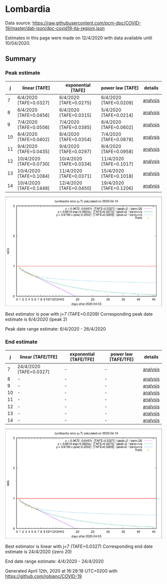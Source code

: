 # Lombardia


Data source: https://raw.githubusercontent.com/pcm-dpc/COVID-19/master/dati-json/dpc-covid19-ita-regioni.json

Estimates in this page were made on 12/4/2020 with data available until 10/04/2020.


## Summary 

### Peak estimate 
|j|linear [TAFE]|exponential [TAFE]|power law [TAFE]|details|
|---|----|-----------|---------|-------|
|7|6/4/2020 [TAFE=0.0327]|6/4/2020 [TAFE=0.0275]|6/4/2020 [TAFE=0.0209]|[analysis](COVID-19_lombardia_j7_2020-04-10.md)|
|8|6/4/2020 [TAFE=0.0456]|6/4/2020 [TAFE=0.0315]|5/4/2020 [TAFE=0.0214]|[analysis](COVID-19_lombardia_j8_2020-04-10.md)|
|9|7/4/2020 [TAFE=0.0506]|7/4/2020 [TAFE=0.0385]|6/4/2020 [TAFE=0.0602]|[analysis](COVID-19_lombardia_j9_2020-04-10.md)|
|10|8/4/2020 [TAFE=0.0402]|8/4/2020 [TAFE=0.0354]|7/4/2020 [TAFE=0.0878]|[analysis](COVID-19_lombardia_j10_2020-04-10.md)|
|11|9/4/2020 [TAFE=0.0435]|9/4/2020 [TAFE=0.0297]|9/4/2020 [TAFE=0.0958]|[analysis](COVID-19_lombardia_j11_2020-04-10.md)|
|12|10/4/2020 [TAFE=0.0730]|10/4/2020 [TAFE=0.0334]|11/4/2020 [TAFE=0.1017]|[analysis](COVID-19_lombardia_j12_2020-04-10.md)|
|13|10/4/2020 [TAFE=0.1084]|11/4/2020 [TAFE=0.0371]|15/4/2020 [TAFE=0.1018]|[analysis](COVID-19_lombardia_j13_2020-04-10.md)|
|14|10/4/2020 [TAFE=0.1448]|12/4/2020 [TAFE=0.0450]|19/4/2020 [TAFE=0.1206]|[analysis](COVID-19_lombardia_j14_2020-04-10.md)|

![best peak estimate](COVID-19_lombardia_j7_2020-04-10.png)

Best estimator is pow with j=7 (TAFE=0.0209)
Corresponding peak date estimate is 6/4/2020 (ipeak 2)


Peak date range estimate: 6/4/2020 - 26/4/2020

### End estimate 
|j|linear [TAFE/TFE]|exponential [TAFE/TFE]|power law [TAFE/TFE]|details|
|---|----|-----------|---------|-------|
|7|24/4/2020 [TAFE=0.0327]|-|-|[analysis](COVID-19_lombardia_j7_2020-04-10.md)|
|8|-|-|-|[analysis](COVID-19_lombardia_j8_2020-04-10.md)|
|9|-|-|-|[analysis](COVID-19_lombardia_j9_2020-04-10.md)|
|10|-|-|-|[analysis](COVID-19_lombardia_j10_2020-04-10.md)|
|11|-|-|-|[analysis](COVID-19_lombardia_j11_2020-04-10.md)|
|12|-|-|-|[analysis](COVID-19_lombardia_j12_2020-04-10.md)|
|13|-|-|-|[analysis](COVID-19_lombardia_j13_2020-04-10.md)|
|14|-|-|-|[analysis](COVID-19_lombardia_j14_2020-04-10.md)|

![best zero estimate](COVID-19_lombardia_j7_2020-04-10.png)

Best estimator is linear with j=7 (TAFE=0.0327)
Corresponding end date estimate is 24/4/2020 (izero 20)


End date range estimate: 4/4/2020 - 24/4/2020

Generated April 12th, 2020 at 16:28:18 UTC+0200 with https://github.com/robianc/COVID-19
